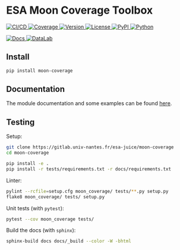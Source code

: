 ESA Moon Coverage Toolbox
=========================

[
    ![CI/CD](https://gitlab.univ-nantes.fr/esa-juice/moon-coverage/badges/main/pipeline.svg)
    ![Coverage](https://gitlab.univ-nantes.fr/esa-juice/moon-coverage/badges/main/coverage.svg)
](https://gitlab.univ-nantes.fr/esa-juice/moon-coverage/pipelines/main/latest)
[
    ![Version](https://img.shields.io/pypi/v/moon-coverage.svg?label=Lastest%20release&color=lightgrey)
](https://gitlab.univ-nantes.fr/esa-juice/moon-coverage/-/tags)
[
    ![License](https://img.shields.io/pypi/l/moon-coverage.svg?color=lightgrey&label=License)
](https://gitlab.univ-nantes.fr/esa-juice/moon-coverage/-/blob/main/LICENSE.md)
[
    ![PyPI](https://img.shields.io/badge/PyPI-moon--coverage-blue?logo=Python&logoColor=white)
    ![Python](https://img.shields.io/pypi/pyversions/moon-coverage.svg?label=Python&logo=Python&logoColor=white)
](https://pypi.org/project/moon-coverage/)

[
    ![Docs](https://img.shields.io/badge/Docs-esa--juice.univ--nantes.io%2Fmoon--coverage-blue?&color=orange&logo=Read%20The%20Docs&logoColor=white)
](https://esa-juice.univ-nantes.io/moon-coverage)
[
    ![DataLab](https://img.shields.io/badge/ESA%20Datalab-datalabs.edisoft.pt-blue?&color=orange&logo=Jupyter&logoColor=white)
](https://datalabs.edisoft.pt)

Install
-------

```bash
pip install moon-coverage
```

Documentation
-------------

The module documentation and some examples
can be found [here](https://esa-juice.univ-nantes.io/moon-coverage/).

Testing
-------

Setup:
```bash
git clone https://gitlab.univ-nantes.fr/esa-juice/moon-coverage
cd moon-coverage

pip install -e .
pip install -r tests/requirements.txt -r docs/requirements.txt
```

Linter:
```bash
pylint --rcfile=setup.cfg moon_coverage/ tests/**.py setup.py
flake8 moon_coverage/ tests/ setup.py
```

Unit tests (with `pytest`):
```bash
pytest --cov moon_coverage tests/
```

Build the docs (with `sphinx`):
```bash
sphinx-build docs docs/_build --color -W -bhtml
```
